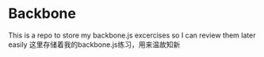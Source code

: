 Backbone
========
This is a repo to store my backbone.js excercises so I can review them later easily
这里存储着我的backbone.js练习，用来温故知新
